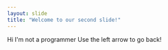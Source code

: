 ```yaml
---
layout: slide
title: "Welcome to our second slide!"
---
```

Hi I'm not a programmer
Use the left arrow to go back!
